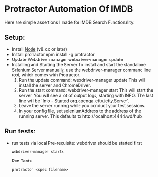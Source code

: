 # Protractor Automation Of IMDB
Here are simple assertions I made for IMDB Search Functionality.



## Setup:
* Install [Node](http://nodejs.org) (v8.x.x or later)
* Install protractor
    npm install -g protractor
* Update Webdriver manager
    webdriver-manager update
* Installing and Starting the Server
  To install and start the standalone Selenium Server manually, use the webdriver-manager command line tool, which comes with Protractor.
  1. Run the update command: webdriver-manager update This will install the server and ChromeDriver.
  2. Run the start command: webdriver-manager start This will start the server. You will see a lot of output logs, starting with INFO. The last line will be 'Info - Started org.openqa.jetty.jetty.Server'.
  3. Leave the server running while you conduct your test sessions.
  4. In your config file, set seleniumAddress to the address of the running server. This defaults to http://localhost:4444/wd/hub.    


## Run tests:
* run tests via local
  Pre-requisite: webdriver should be started first
  ```
  webdriver-manager starts
  ```
  Run Tests:  
  ```
  protractor <spec filename>
  ```
